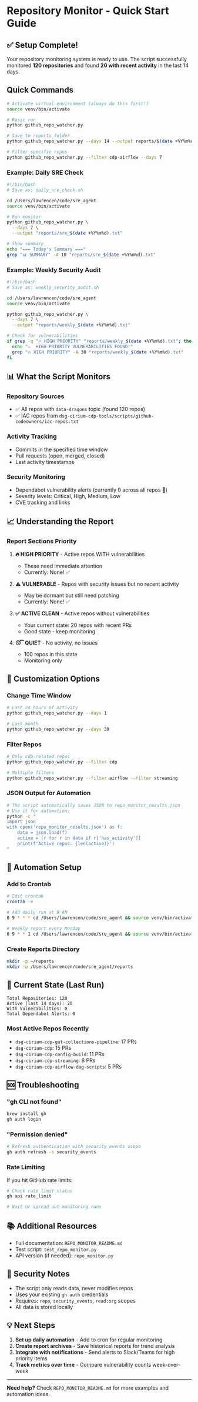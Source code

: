 # Repository Monitor - Quick Start Guide

## ✅ Setup Complete!

Your repository monitoring system is ready to use. The script successfully monitored **120 repositories** and found **20 with recent activity** in the last 14 days.

## Quick Commands

```bash
# Activate virtual environment (always do this first!)
source venv/bin/activate

# Basic run
python github_repo_watcher.py

# Save to reports folder
python github_repo_watcher.py --days 14 --output reports/$(date +%Y%m%d)_report.txt

# Filter specific repos
python github_repo_watcher.py --filter cdp-airflow --days 7
```

### Example: Daily SRE Check
```bash
#!/bin/bash
# Save as: daily_sre_check.sh

cd /Users/lawrencen/code/sre_agent
source venv/bin/activate

# Run monitor
python github_repo_watcher.py \
  --days 7 \
  --output "reports/sre_$(date +%Y%m%d).txt"

# Show summary
echo "=== Today's Summary ==="
grep "📊 SUMMARY" -A 10 "reports/sre_$(date +%Y%m%d).txt"
```

### Example: Weekly Security Audit
```bash
#!/bin/bash
# Save as: weekly_security_audit.sh

cd /Users/lawrencen/code/sre_agent
source venv/bin/activate

python github_repo_watcher.py \
  --days 7 \
  --output "reports/weekly_$(date +%Y%m%d).txt"

# Check for vulnerabilities
if grep -q "🔥 HIGH PRIORITY" "reports/weekly_$(date +%Y%m%d).txt"; then
  echo "⚠️  HIGH PRIORITY VULNERABILITIES FOUND!"
  grep "🔥 HIGH PRIORITY" -A 30 "reports/weekly_$(date +%Y%m%d).txt"
fi
```

## 📊 What the Script Monitors

### Repository Sources
- ✅ All repos with `data-dragons` topic (found 120 repos)
- ✅ IAC repos from `dsg-cirium-cdp-tools/scripts/github-codeowners/iac-repos.txt`

### Activity Tracking
- Commits in the specified time window
- Pull requests (open, merged, closed)
- Last activity timestamps

### Security Monitoring
- Dependabot vulnerability alerts (currently 0 across all repos 🎉)
- Severity levels: Critical, High, Medium, Low
- CVE tracking and links

## 📈 Understanding the Report

### Report Sections Priority

1. **🔥 HIGH PRIORITY** - Active repos WITH vulnerabilities
   - These need immediate attention
   - Currently: None! ✅

2. **⚠️ VULNERABLE** - Repos with security issues but no recent activity
   - May be dormant but still need patching
   - Currently: None! ✅

3. **✅ ACTIVE CLEAN** - Active repos without vulnerabilities
   - Your current state: 20 repos with recent PRs
   - Good state - keep monitoring

4. **😴 QUIET** - No activity, no issues
   - 100 repos in this state
   - Monitoring only

## 🔧 Customization Options

### Change Time Window
```bash
# Last 24 hours of activity
python github_repo_watcher.py --days 1

# Last month
python github_repo_watcher.py --days 30
```

### Filter Repos
```bash
# Only cdp-related repos
python github_repo_watcher.py --filter cdp

# Multiple filters
python github_repo_watcher.py --filter airflow --filter streaming
```

### JSON Output for Automation
```bash
# The script automatically saves JSON to repo_monitor_results.json
# Use it for automation:
python -c "
import json
with open('repo_monitor_results.json') as f:
    data = json.load(f)
    active = [r for r in data if r['has_activity']]
    print(f'Active repos: {len(active)}')
"
```

## 📅 Automation Setup

### Add to Crontab
```bash
# Edit crontab
crontab -e

# Add daily run at 9 AM
0 9 * * * cd /Users/lawrencen/code/sre_agent && source venv/bin/activate && python github_repo_watcher.py --output /tmp/daily_report.txt

# Weekly report every Monday
0 9 * * 1 cd /Users/lawrencen/code/sre_agent && source venv/bin/activate && python github_repo_watcher.py --days 7 --output ~/reports/weekly_$(date +\%Y\%m\%d).txt
```

### Create Reports Directory
```bash
mkdir -p ~/reports
mkdir -p /Users/lawrencen/code/sre_agent/reports
```

## 🎯 Current State (Last Run)

```
Total Repositories: 120
Active (last 14 days): 20
With Vulnerabilities: 0
Total Dependabot Alerts: 0
```

### Most Active Repos Recently
- `dsg-cirium-cdp-gut-collections-pipeline`: 17 PRs
- `dsg-cirium-cdp`: 15 PRs
- `dsg-cirium-cdp-config-build`: 11 PRs
- `dsg-cirium-cdp-streaming`: 8 PRs
- `dsg-cirium-cdp-airflow-dag-scripts`: 5 PRs

## 🆘 Troubleshooting

### "gh CLI not found"
```bash
brew install gh
gh auth login
```

### "Permission denied"
```bash
# Refresh authentication with security_events scope
gh auth refresh -s security_events
```

### Rate Limiting
If you hit GitHub rate limits:
```bash
# Check rate limit status
gh api rate_limit

# Wait or spread out monitoring runs
```

## 📚 Additional Resources

- Full documentation: `REPO_MONITOR_README.md`
- Test script: `test_repo_monitor.py`
- API version (if needed): `repo_monitor.py`

## 🔐 Security Notes

- The script only reads data, never modifies repos
- Uses your existing `gh auth` credentials
- Requires: `repo`, `security_events`, `read:org` scopes
- All data is stored locally

## 💡 Next Steps

1. **Set up daily automation** - Add to cron for regular monitoring
2. **Create report archives** - Save historical reports for trend analysis
3. **Integrate with notifications** - Send alerts to Slack/Teams for high priority items
4. **Track metrics over time** - Compare vulnerability counts week-over-week

---

**Need help?** Check `REPO_MONITOR_README.md` for more examples and automation ideas.
